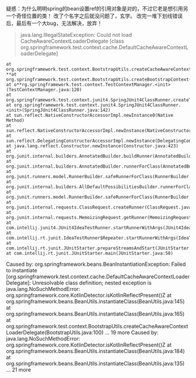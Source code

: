 疑惑：为什么明明spring的bean设置ref的引用对象是对的，不过它老是想引用另一个奇怪位置的类！
改了个名字之后就没问题了，玄学。
改完一堆下划线错误后，最后有一个大bug，无法解决，放弃！
> java.lang.IllegalStateException: Could not load CacheAwareContextLoaderDelegate [class org.springframework.test.context.cache.DefaultCacheAwareContextLoaderDelegate]
  
  	at org.springframework.test.context.BootstrapUtils.createCacheAwareContextLoaderDelegate(BootstrapUtils.java:103)
  	**at org.springframework.test.context.BootstrapUtils.createBootstrapContext(BootstrapUtils.java:72)
  	at o**rg.springframework.test.context.TestContextManager.<init>(TestContextManager.java:120)
  	at org.springframework.test.context.junit4.SpringJUnit4ClassRunner.createTestContextManager(SpringJUnit4ClassRunner.java:151)
  	at org.springframework.test.context.junit4.SpringJUnit4ClassRunner.<init>(SpringJUnit4ClassRunner.java:142)
  	at sun.reflect.NativeConstructorAccessorImpl.newInstance0(Native Method)
  	at sun.reflect.NativeConstructorAccessorImpl.newInstance(NativeConstructorAccessorImpl.java:62)
  	at sun.reflect.DelegatingConstructorAccessorImpl.newInstance(DelegatingConstructorAccessorImpl.java:45)
  	at java.lang.reflect.Constructor.newInstance(Constructor.java:423)
  	at org.junit.internal.builders.AnnotatedBuilder.buildRunner(AnnotatedBuilder.java:104)
  	at org.junit.internal.builders.AnnotatedBuilder.runnerForClass(AnnotatedBuilder.java:86)
  	at org.junit.runners.model.RunnerBuilder.safeRunnerForClass(RunnerBuilder.java:70)
  	at org.junit.internal.builders.AllDefaultPossibilitiesBuilder.runnerForClass(AllDefaultPossibilitiesBuilder.java:37)
  	at org.junit.runners.model.RunnerBuilder.safeRunnerForClass(RunnerBuilder.java:70)
  	at org.junit.internal.requests.ClassRequest.createRunner(ClassRequest.java:28)
  	at org.junit.internal.requests.MemoizingRequest.getRunner(MemoizingRequest.java:19)
  	at com.intellij.junit4.JUnit4IdeaTestRunner.startRunnerWithArgs(JUnit4IdeaTestRunner.java:49)
  	at com.intellij.rt.junit.IdeaTestRunner$Repeater.startRunnerWithArgs(IdeaTestRunner.java:33)
  	at com.intellij.rt.junit.JUnitStarter.prepareStreamsAndStart(JUnitStarter.java:230)
  	at com.intellij.rt.junit.JUnitStarter.main(JUnitStarter.java:58)
  Caused by: org.springframework.beans.BeanInstantiationException: Failed to instantiate [org.springframework.test.context.cache.DefaultCacheAwareContextLoaderDelegate]: Unresolvable class definition; nested exception is java.lang.NoSuchMethodError: org.springframework.core.KotlinDetector.isKotlinReflectPresent()Z
  	at org.springframework.beans.BeanUtils.instantiateClass(BeanUtils.java:145)
  	at org.springframework.beans.BeanUtils.instantiateClass(BeanUtils.java:165)
  	at org.springframework.test.context.BootstrapUtils.createCacheAwareContextLoaderDelegate(BootstrapUtils.java:100)
  	... 19 more
  Caused by: java.lang.NoSuchMethodError: org.springframework.core.KotlinDetector.isKotlinReflectPresent()Z
  	at org.springframework.beans.BeanUtils.instantiateClass(BeanUtils.java:184)
  	at org.springframework.beans.BeanUtils.instantiateClass(BeanUtils.java:135)
  	... 21 more